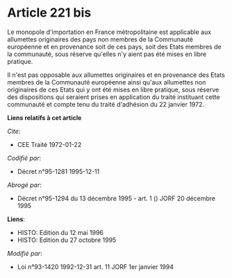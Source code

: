 # Article 221 bis

Le monopole d'importation en France métropolitaine est applicable aux allumettes originaires des pays non membres de la
Communauté européenne et en provenance soit de ces pays, soit des Etats membres de la communauté, sous réserve qu'elles n'y
aient pas été mises en libre pratique.

Il n'est pas opposable aux allumettes originaires et en provenance des Etats membres de la Communauté européenne ainsi qu'aux
allumettes non originaires de ces Etats qui y ont été mises en libre pratique, sous réserve des dispositions qui seraient
prises en application du traité instituant cette communauté et compte tenu du traité d'adhésion du 22 janvier 1972.

**Liens relatifs à cet article**

_Cite_:

  - CEE Traité 1972-01-22

_Codifié par_:

  - Décret n°95-1281 1995-12-11

_Abrogé par_:

  - Décret n°95-1294 du 13 décembre 1995 - art. 1 () JORF 20 décembre 1995

**Liens**:

  - HISTO: Edition du 12 mai 1996
  - HISTO: Edition du 27 octobre 1995

_Modifié par_:

  - Loi n°93-1420 1992-12-31 art. 11 JORF 1er janvier 1994
